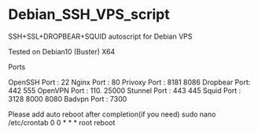 # Debian_SSH_VPS_script
SSH+SSL+DROPBEAR+SQUID autoscript for Debian VPS 

Tested on Debian10 (Buster)  X64 

Ports

OpenSSH Port : 22
Nginx Port : 80
Privoxy Port : 8181 8086
Dropbear Port: 442 555
OpenVPN Port : 110. 25000
Stunnel Port : 443 445
Squid Port : 3128 8000 8080
Badvpn Port : 7300

Please add auto reboot after completion(if you need)
  sudo nano /etc/crontab
  0 0 * * * root reboot 
